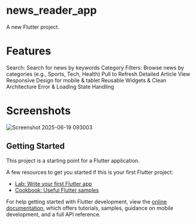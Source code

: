 # news_reader_app

A new Flutter project.


 # Features

 Search: Search for news by keywords
 Category Filters: Browse news by categories (e.g., Sports, Tech, Health)
 Pull to Refresh
 Detailed Article View
 Responsive Design for mobile & tablet
 Reusable Widgets & Clean Architecture
 Error & Loading State Handling

 # Screenshots
 ![Screenshot 2025-06-19 093003](https://github.com/user-attachments/assets/e75725f2-03f0-429a-8f3f-d9671e3bcf82)


## Getting Started

This project is a starting point for a Flutter application.

A few resources to get you started if this is your first Flutter project:

- [Lab: Write your first Flutter app](https://docs.flutter.dev/get-started/codelab)
- [Cookbook: Useful Flutter samples](https://docs.flutter.dev/cookbook)

For help getting started with Flutter development, view the
[online documentation](https://docs.flutter.dev/), which offers tutorials,
samples, guidance on mobile development, and a full API reference.
